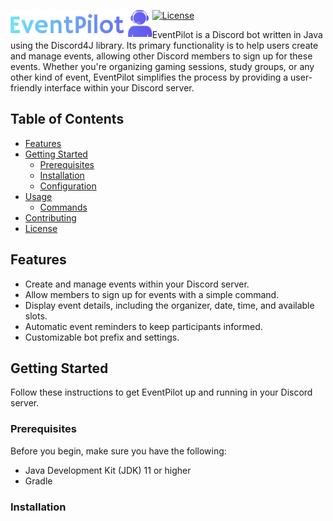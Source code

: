 [![License](https://img.shields.io/badge/License-Apache_2.0-blue.svg)](https://opensource.org/licenses/Apache-2.0)
<a href="https://discord4j.com"><img align="left" src="https://raw.githubusercontent.com/havlli/EventPilot/main/public/logo.svg?sanitize=true" width=45%></a>


EventPilot is a Discord bot written in Java using the Discord4J library. Its primary functionality is to help users create and manage events, allowing other Discord members to sign up for these events. Whether you're organizing gaming sessions, study groups, or any other kind of event, EventPilot simplifies the process by providing a user-friendly interface within your Discord server.

## Table of Contents

- [Features](#features)
- [Getting Started](#getting-started)
    - [Prerequisites](#prerequisites)
    - [Installation](#installation)
    - [Configuration](#configuration)
- [Usage](#usage)
    - [Commands](#commands)
- [Contributing](#contributing)
- [License](#license)

## Features

- Create and manage events within your Discord server.
- Allow members to sign up for events with a simple command.
- Display event details, including the organizer, date, time, and available slots.
- Automatic event reminders to keep participants informed.
- Customizable bot prefix and settings.

## Getting Started

Follow these instructions to get EventPilot up and running in your Discord server.

### Prerequisites

Before you begin, make sure you have the following:

- Java Development Kit (JDK) 11 or higher
- Gradle

### Installation